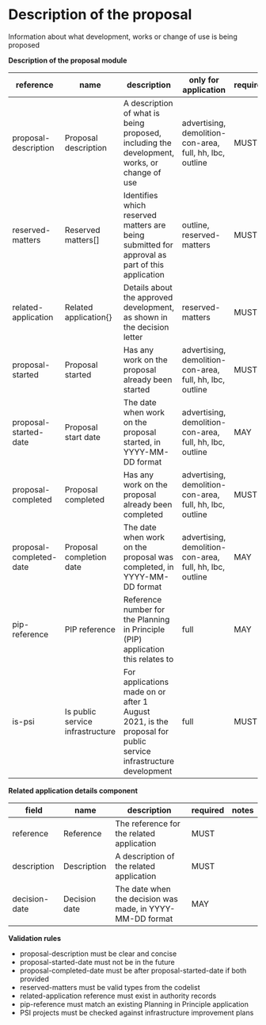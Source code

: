 # Description of the proposal

Information about what development, works or change of use is being proposed


**Description of the proposal module**

| reference | name | description | only for application | requirement | notes |
| --- | --- | --- | --- | --- | --- |
| proposal-description | Proposal description | A description of what is being proposed, including the development, works, or change of use | advertising, demolition-con-area, full, hh, lbc, outline | MUST |  |
| reserved-matters | Reserved matters[] | Identifies which reserved matters are being submitted for approval as part of this application | outline, reserved-matters | MUST | Select from the **reserved-matter-type** enum |
| related-application | Related application{} | Details about the approved development, as shown in the decision letter | reserved-matters | MUST |  |
| proposal-started | Proposal started | Has any work on the proposal already been started | advertising, demolition-con-area, full, hh, lbc, outline | MUST |  |
| proposal-started-date | Proposal start date | The date when work on the proposal started, in YYYY-MM-DD format | advertising, demolition-con-area, full, hh, lbc, outline | MAY | Rule: is a MUST if `proposal-started` is `True` |
| proposal-completed | Proposal completed | Has any work on the proposal already been completed | advertising, demolition-con-area, full, hh, lbc, outline | MUST |  |
| proposal-completed-date | Proposal completion date | The date when work on the proposal was completed, in YYYY-MM-DD format | advertising, demolition-con-area, full, hh, lbc, outline | MAY | Rule: is a MUST if `proposal-completed` is `True` |
| pip-reference | PIP reference | Reference number for the Planning in Principle (PIP) application this relates to | full | MAY |  |
| is-psi | Is public service infrastructure | For applications made on or after 1 August 2021, is the proposal for public service infrastructure development | full | MUST |  |


**Related application details component**

field | name | description | required | notes
-- | -- | -- | -- | --
reference | Reference | The reference for the related application | MUST | 
description | Description | A description of the related application | MUST | 
decision-date | Decision date | The date when the decision was made, in YYYY-MM-DD format | MAY | 

**Validation rules**

- proposal-description must be clear and concise
- proposal-started-date must not be in the future
- proposal-completed-date must be after proposal-started-date if both provided
- reserved-matters must be valid types from the codelist
- related-application reference must exist in authority records
- pip-reference must match an existing Planning in Principle application
- PSI projects must be checked against infrastructure improvement plans